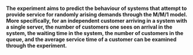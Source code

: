 #### The experiment aims to predict the behaviour of systems that attempt to provide service for randomly arising demands through the M/M/1 model. More specifically, for an independent customer arriving in a system with a single server, the number of customers one sees on arrival in the system, the waiting time in the system, the number of customers in the queue, and the average service time of a customer can be examined through the experiment.

